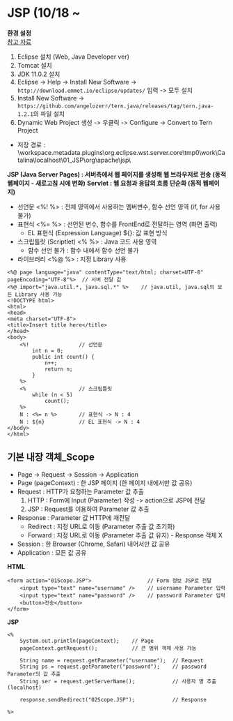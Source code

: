 # JSP (10/18 ~
**환경 설정**          
[참고 자료](https://github.com/100chun/Coding_Log/tree/main/1.SW_Basic/02.MiddleWare_Basic)
1. Eclipse 설치 (Web, Java Developer ver)
2. Tomcat 설치
3. JDK 11.0.2 설치
4. Eclipse -> Help -> Install New Software -> ```http://download.emmet.io/eclipse/updates/``` 입력 -> 모두 설치
5. Install New Software -> ```https://github.com/angelozerr/tern.java/releases/tag/tern.java-1.2.1```의 파일 설치
6. Dynamic Web Project 생성 -> 우클릭 -> Configure -> Convert to Tern Project
* 저장 경로 : \workspace\.metadata\.plugins\org.eclipse.wst.server.core\tmp0\work\Catalina\localhost\01_JSP\org\apache\jsp\

**JSP (Java Server Pages) : 서버측에서 웹 페이지를 생성해 웹 브라우저로 전송 (동적 웹페이지 - 새로고침 시에 변화)**
**Servlet : 웹 요청과 응답의 흐름 단순화 (동적 웹페이지)**

* 선언문 <%! %> : 전체 영역에서 사용하는 멤버변수, 함수 선언 영역 (if, for 사용 불가)
* 표현식 <%= %> : 선언된 변수, 함수를 FrontEnd로 전달하는 영역 (화면 출력)
  - EL 표현식 (Expression Language) ${}: 값 표현 방식
* 스크립틀릿 (Scriptlet) <% %> : Java 코드 사용 영역
  - 함수 선언 불가 : 함수 내에서 함수 선언 불가
* 라이브러리 <%@ %> : 지정 Library 사용
```
<%@ page language="java" contentType="text/html; charset=UTF-8" pageEncoding="UTF-8"%>  // 서버 전달 값
<%@ import="java.util.*, java.sql.*" %>    // java.util, java.sql의 모든 Library 사용 가능
<!DOCTYPE html>
<html>
<head>
<meta charset="UTF-8">
<title>Insert title here</title>
</head>
<body>
    <%!                // 선언문
        int n = 0;
        public int count() {
            n++;
            return n;
        }
    %>
    <%                 // 스크립틀릿
        while (n < 5)
            count();
    %>
    N : <%= n %>       // 표현식 -> N : 4
    N : ${n}           // EL 표현식 -> N : 4
</body>
</html>
```

기본 내장 객체_Scope
----------------------------
* Page -> Request -> Session -> Application
* Page (pageContext) : 한 JSP 페이지 (한 페이지 내에서만 값 공유)
* Request : HTTP가 요청하는 Parameter 값 추출
  1. HTTP : Form에 Input (Parameter) 작성 -> action으로 JSP에 전달
  2. JSP : Request를 이용하여 Parameter 값 추출
* Response : Parameter 값 HTTP에 재전달
  - Redirect : 지정 URL로 이동 (Parameter 추출 값 초기화)
  - Forward : 지정 URL로 이동 (Parameter 추출 값 유지) - Response 객체 X
* Session : 한 Browser (Chrome, Safari) 내어서만 값 공유
* Application : 모든 값 공유

**HTML**
```
<form action="01Scope.JSP">                  // Form 정보 JSP로 전달
    <input type="text" name="username" />    // username Parameter 입력
    <input type="text" name="password" />    // password Parameter 입력
    <button>전송</button>
</form>
```
**JSP**
```
<%
    System.out.println(pageContext);    // Page
    pageContext.getRequest();           // 큰 범위 객체 사용 가능

    String name = request.getParameter("username");  // Request
    String ps = request.getParameter("password");    // password Parameter의 값 추출
    String ser = request.getServerName();            // 사용자 명 추출 (localhost)

    response.sendRedirect("02Scope.JSP");            // Response
    
%>

```
